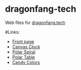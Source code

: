 # dragonfang-tech
Web files for [dragonfang.tech](http://dragonfang.tech/)

#Links:
* [Front page](http://dragonfang.tech/)
* [Canvas Clock](http://dragonfang.tech/clock)
* [Polar Spiral](http://dragonfang.tech/canvasPolar)
* [Polar Table](http://dragonfang.tech/polarTable)
* [Candy Colors](http://dragonfang.tech/candyColors)